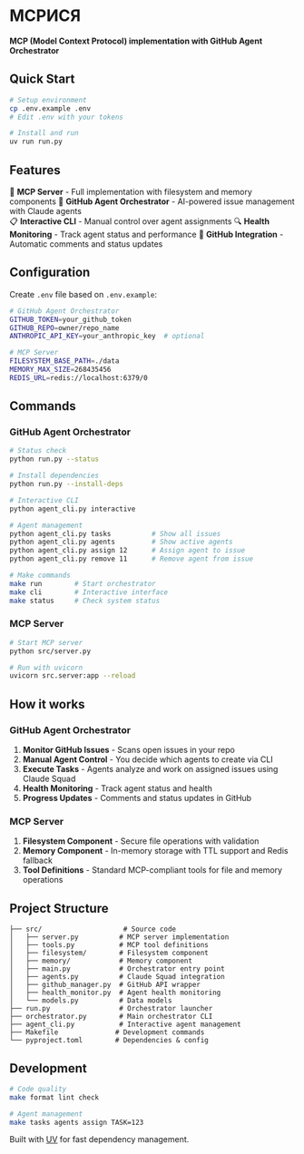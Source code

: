 # MCPИСЯ

**MCP (Model Context Protocol) implementation with GitHub Agent Orchestrator**

## Quick Start

```bash
# Setup environment
cp .env.example .env
# Edit .env with your tokens

# Install and run
uv run run.py
```

## Features

🔧 **MCP Server** - Full implementation with filesystem and memory components
🤖 **GitHub Agent Orchestrator** - AI-powered issue management with Claude agents  
📋 **Interactive CLI** - Manual control over agent assignments
🔍 **Health Monitoring** - Track agent status and performance
💬 **GitHub Integration** - Automatic comments and status updates

## Configuration

Create `.env` file based on `.env.example`:

```bash
# GitHub Agent Orchestrator
GITHUB_TOKEN=your_github_token
GITHUB_REPO=owner/repo_name
ANTHROPIC_API_KEY=your_anthropic_key  # optional

# MCP Server  
FILESYSTEM_BASE_PATH=./data
MEMORY_MAX_SIZE=268435456
REDIS_URL=redis://localhost:6379/0
```

## Commands

### GitHub Agent Orchestrator
```bash
# Status check
python run.py --status

# Install dependencies  
python run.py --install-deps

# Interactive CLI
python agent_cli.py interactive

# Agent management
python agent_cli.py tasks          # Show all issues
python agent_cli.py agents         # Show active agents
python agent_cli.py assign 12      # Assign agent to issue
python agent_cli.py remove 11      # Remove agent from issue

# Make commands
make run        # Start orchestrator
make cli        # Interactive interface
make status     # Check system status
```

### MCP Server
```bash
# Start MCP server
python src/server.py

# Run with uvicorn
uvicorn src.server:app --reload
```

## How it works

### GitHub Agent Orchestrator
1. **Monitor GitHub Issues** - Scans open issues in your repo
2. **Manual Agent Control** - You decide which agents to create via CLI
3. **Execute Tasks** - Agents analyze and work on assigned issues using Claude Squad
4. **Health Monitoring** - Track agent status and health
5. **Progress Updates** - Comments and status updates in GitHub

### MCP Server
1. **Filesystem Component** - Secure file operations with validation
2. **Memory Component** - In-memory storage with TTL support and Redis fallback
3. **Tool Definitions** - Standard MCP-compliant tools for file and memory operations

## Project Structure

```
├── src/                    # Source code
│   ├── server.py          # MCP server implementation
│   ├── tools.py           # MCP tool definitions
│   ├── filesystem/        # Filesystem component
│   ├── memory/            # Memory component
│   ├── main.py            # Orchestrator entry point
│   ├── agents.py          # Claude Squad integration
│   ├── github_manager.py  # GitHub API wrapper
│   ├── health_monitor.py  # Agent health monitoring
│   └── models.py          # Data models
├── run.py                 # Orchestrator launcher
├── orchestrator.py        # Main orchestrator CLI
├── agent_cli.py           # Interactive agent management
├── Makefile              # Development commands
└── pyproject.toml        # Dependencies & config
```

## Development

```bash
# Code quality
make format lint check

# Agent management
make tasks agents assign TASK=123
```

Built with [UV](https://github.com/astral-sh/uv) for fast dependency management.
